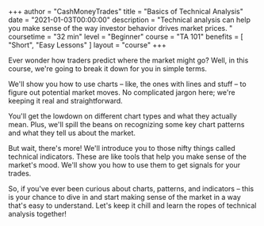 +++
author = "CashMoneyTrades"
title = "Basics of Technical Analysis"
date = "2021-01-03T00:00:00"
description = "Technical analysis can help you make sense of the way investor behavior drives market prices. "
coursetime = "32 min"
level = "Beginner"
course = "TA 101"
benefits = [
    "Short",
    "Easy Lessons"
]
layout = "course"
+++

Ever wonder how traders predict where the market might go? Well, in this course, we're going to break it down for you in simple terms.

We'll show you how to use charts – like, the ones with lines and stuff – to figure out potential market moves. No complicated jargon here; we're keeping it real and straightforward.

You'll get the lowdown on different chart types and what they actually mean. Plus, we'll spill the beans on recognizing some key chart patterns and what they tell us about the market.

But wait, there's more! We'll introduce you to those nifty things called technical indicators. These are like tools that help you make sense of the market's mood. We'll show you how to use them to get signals for your trades.

So, if you've ever been curious about charts, patterns, and indicators – this is your chance to dive in and start making sense of the market in a way that's easy to understand. Let's keep it chill and learn the ropes of technical analysis together!